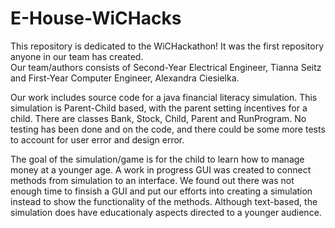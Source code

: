 # E-House-WiCHacks
This repository is dedicated to the WiCHackathon! It was the first repository anyone in our team has created.  
Our team/authors consists of Second-Year Electrical Engineer, Tianna Seitz and First-Year Computer Engineer, Alexandra Ciesielka.

Our work includes source code for a java financial literacy simulation. This simulation is Parent-Child based, with the parent setting incentives for a child.
There are classes Bank, Stock, Child, Parent and RunProgram. No testing has been done and on the code, and there could be some more tests to account for user
error and design error. 

The goal of the simulation/game is for the child to learn how to manage money at a younger age. A work in progress GUI was created to connect methods from 
simulation to an interface. We found out there was not enough time to finsish a GUI and put our efforts into creating a simulation instead to show the
functionality of the methods. Although text-based, the simulation does have educationaly aspects directed to a younger audience. 
